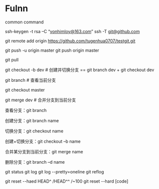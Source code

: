 # Fulnn
common command

ssh-keygen -t rsa –C “vonhimloy@163.com”
ssh -T git@github.com

git remote add origin https://github.com/tugenhua0707/testgit.git

git push -u origin master
git push origin master

git pull

git checkout -b dev # 创建并切换分支 == git branch dev + git checkout dev

git branch  # 查看当前分支

git checkout master

git merge dev  # 合并分支到当前分支

查看分支：git branch

创建分支：git branch name

切换分支：git checkout name

创建+切换分支：git checkout –b name

合并某分支到当前分支：git merge name

删除分支：git branch –d name

git status
git log
git log --pretty=oneline
git reflog

git reset --haed HEAD^  /HEAD^^   /~100
git reset --hard [code]